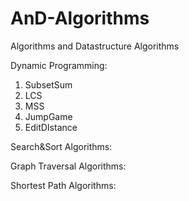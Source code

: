 # AnD-Algorithms
Algorithms and Datastructure Algorithms 

Dynamic Programming:
1. SubsetSum
2. LCS
3. MSS 
4. JumpGame
5. EditDIstance

Search&Sort Algorithms:

Graph Traversal Algorithms:

Shortest Path Algorithms:

